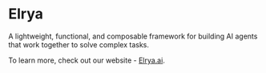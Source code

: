 Elrya
====

A lightweight, functional, and composable framework for building AI agents that work together to solve complex tasks. 

To learn more, check out our website - [Elrya.ai](https://Elrya.ai).
